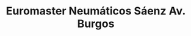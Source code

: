 ---
title: "Euromaster Neumáticos Sáenz Av. Burgos"
url: /logrono/euromaster-neumaticos-saenz-av-burgos/
shop: Autowerkstatt
---